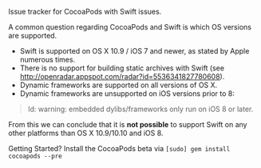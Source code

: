 Issue tracker for CocoaPods with Swift issues.

A common question regarding CocoaPods and Swift is which OS versions are supported.

- Swift is supported on OS X 10.9 / iOS 7 and newer, as stated by Apple numerous times.
- There is no support for building static archives with Swift (see <http://openradar.appspot.com/radar?id=5536341827780608>).
- Dynamic frameworks are supported on all versions of OS X.
- Dynamic frameworks are unsupported on iOS versions prior to 8:

> ld: warning: embedded dylibs/frameworks only run on iOS 8 or later.

From this we can conclude that it is **not possible** to support Swift on any other platforms than OS X 10.9/10.10 and iOS 8.

Getting Started? Install the CocoaPods beta via `[sudo] gem install cocoapods --pre`
